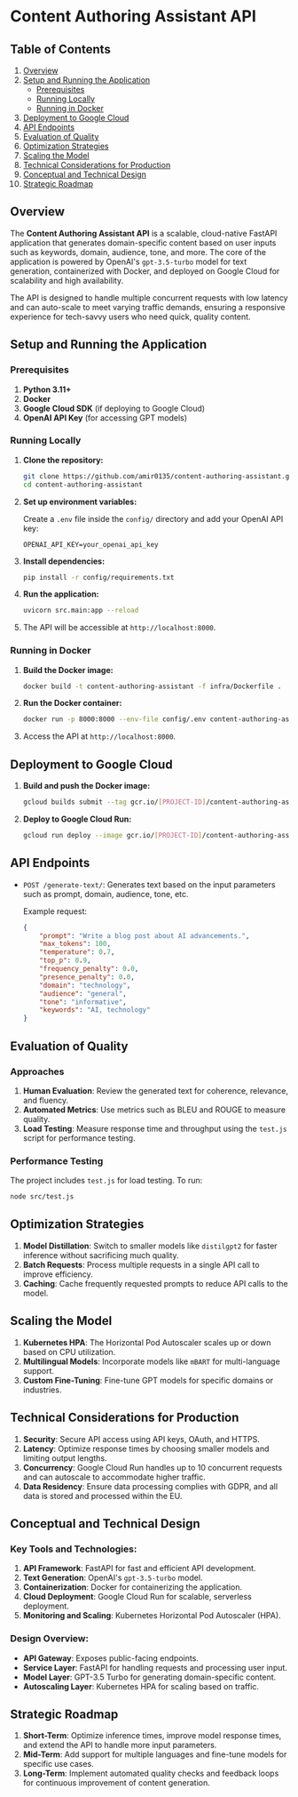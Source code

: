 # Content Authoring Assistant API

## Table of Contents

1. [Overview](#overview)
2. [Setup and Running the Application](#setup-and-running-the-application)
    - [Prerequisites](#prerequisites)
    - [Running Locally](#running-locally)
    - [Running in Docker](#running-in-docker)
3. [Deployment to Google Cloud](#deployment-to-google-cloud)
4. [API Endpoints](#api-endpoints)
5. [Evaluation of Quality](#evaluation-of-quality)
6. [Optimization Strategies](#optimization-strategies)
7. [Scaling the Model](#scaling-the-model)
8. [Technical Considerations for Production](#technical-considerations-for-production)
9. [Conceptual and Technical Design](#conceptual-and-technical-design)
10. [Strategic Roadmap](#strategic-roadmap)

## Overview

The **Content Authoring Assistant API** is a scalable, cloud-native FastAPI application that generates domain-specific content based on user inputs such as keywords, domain, audience, tone, and more. The core of the application is powered by OpenAI's `gpt-3.5-turbo` model for text generation, containerized with Docker, and deployed on Google Cloud for scalability and high availability.

The API is designed to handle multiple concurrent requests with low latency and can auto-scale to meet varying traffic demands, ensuring a responsive experience for tech-savvy users who need quick, quality content.

## Setup and Running the Application

### Prerequisites

1. **Python 3.11+**
2. **Docker**
3. **Google Cloud SDK** (if deploying to Google Cloud)
4. **OpenAI API Key** (for accessing GPT models)

### Running Locally

1. **Clone the repository:**

    ```bash
    git clone https://github.com/amir0135/content-authoring-assistant.git
    cd content-authoring-assistant
    ```

2. **Set up environment variables:**

    Create a `.env` file inside the `config/` directory and add your OpenAI API key:

    ```plaintext
    OPENAI_API_KEY=your_openai_api_key
    ```

3. **Install dependencies:**

    ```bash
    pip install -r config/requirements.txt
    ```

4. **Run the application:**

    ```bash
    uvicorn src.main:app --reload
    ```

5. The API will be accessible at `http://localhost:8000`.

### Running in Docker

1. **Build the Docker image:**

    ```bash
    docker build -t content-authoring-assistant -f infra/Dockerfile .
    ```

2. **Run the Docker container:**

    ```bash
    docker run -p 8000:8000 --env-file config/.env content-authoring-assistant
    ```

3. Access the API at `http://localhost:8000`.

## Deployment to Google Cloud

1. **Build and push the Docker image:**

    ```bash
    gcloud builds submit --tag gcr.io/[PROJECT-ID]/content-authoring-assistant
    ```

2. **Deploy to Google Cloud Run:**

    ```bash
    gcloud run deploy --image gcr.io/[PROJECT-ID]/content-authoring-assistant --platform managed --region europe-west1 --allow-unauthenticated
    ```

## API Endpoints

- `POST /generate-text/`: Generates text based on the input parameters such as prompt, domain, audience, tone, etc.

  Example request:

  ```json
  {
      "prompt": "Write a blog post about AI advancements.",
      "max_tokens": 100,
      "temperature": 0.7,
      "top_p": 0.9,
      "frequency_penalty": 0.0,
      "presence_penalty": 0.0,
      "domain": "technology",
      "audience": "general",
      "tone": "informative",
      "keywords": "AI, technology"
  }
  ```

## Evaluation of Quality

### Approaches

1. **Human Evaluation**: Review the generated text for coherence, relevance, and fluency.
2. **Automated Metrics**: Use metrics such as BLEU and ROUGE to measure quality.
3. **Load Testing**: Measure response time and throughput using the `test.js` script for performance testing.

### Performance Testing

The project includes `test.js` for load testing. To run:

```bash
node src/test.js
```

## Optimization Strategies

1. **Model Distillation**: Switch to smaller models like `distilgpt2` for faster inference without sacrificing much quality.
2. **Batch Requests**: Process multiple requests in a single API call to improve efficiency.
3. **Caching**: Cache frequently requested prompts to reduce API calls to the model.

## Scaling the Model

1. **Kubernetes HPA**: The Horizontal Pod Autoscaler scales up or down based on CPU utilization.
2. **Multilingual Models**: Incorporate models like `mBART` for multi-language support.
3. **Custom Fine-Tuning**: Fine-tune GPT models for specific domains or industries.

## Technical Considerations for Production

1. **Security**: Secure API access using API keys, OAuth, and HTTPS.
2. **Latency**: Optimize response times by choosing smaller models and limiting output lengths.
3. **Concurrency**: Google Cloud Run handles up to 10 concurrent requests and can autoscale to accommodate higher traffic.
4. **Data Residency**: Ensure data processing complies with GDPR, and all data is stored and processed within the EU.

## Conceptual and Technical Design

### Key Tools and Technologies:

1. **API Framework**: FastAPI for fast and efficient API development.
2. **Text Generation**: OpenAI's `gpt-3.5-turbo` model.
3. **Containerization**: Docker for containerizing the application.
4. **Cloud Deployment**: Google Cloud Run for scalable, serverless deployment.
5. **Monitoring and Scaling**: Kubernetes Horizontal Pod Autoscaler (HPA).

### Design Overview:

- **API Gateway**: Exposes public-facing endpoints.
- **Service Layer**: FastAPI for handling requests and processing user input.
- **Model Layer**: GPT-3.5 Turbo for generating domain-specific content.
- **Autoscaling Layer**: Kubernetes HPA for scaling based on traffic.

## Strategic Roadmap

1. **Short-Term**: Optimize inference times, improve model response times, and extend the API to handle more input parameters.
2. **Mid-Term**: Add support for multiple languages and fine-tune models for specific use cases.
3. **Long-Term**: Implement automated quality checks and feedback loops for continuous improvement of content generation.
